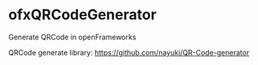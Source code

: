 # ofxQRCodeGenerator
Generate QRCode in openFrameworks

QRCode generate library: https://github.com/nayuki/QR-Code-generator
